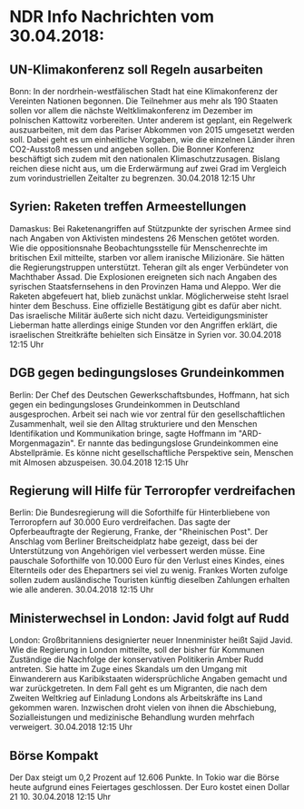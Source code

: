 # NDR Info Nachrichten vom 30.04.2018:


## UN-Klimakonferenz soll Regeln ausarbeiten
Bonn: In der nordrhein-westfälischen Stadt hat eine Klimakonferenz der Vereinten Nationen begonnen. Die Teilnehmer aus mehr als 190 Staaten sollen vor allem die nächste Weltklimakonferenz im Dezember im polnischen Kattowitz vorbereiten. Unter anderem ist geplant, ein Regelwerk auszuarbeiten, mit dem das Pariser Abkommen von 2015 umgesetzt werden soll. Dabei geht es um einheitliche Vorgaben, wie die einzelnen Länder ihren CO2-Ausstoß messen und angeben sollen. Die Bonner Konferenz beschäftigt sich zudem mit den nationalen Klimaschutzzusagen. Bislang reichen diese nicht aus, um die Erderwärmung auf zwei Grad im Vergleich zum vorindustriellen Zeitalter zu begrenzen. 30.04.2018 12:15 Uhr 

## Syrien: Raketen treffen Armeestellungen
Damaskus: Bei Raketenangriffen auf Stützpunkte der syrischen Armee sind nach Angaben von Aktivisten mindestens 26 Menschen getötet worden. Wie die oppositionsnahe Beobachtungsstelle für Menschenrechte im britischen Exil mitteilte, starben vor allem iranische Milizionäre. Sie hätten die Regierungstruppen unterstützt. Teheran gilt als enger Verbündeter von Machthaber Assad. Die Explosionen ereigneten sich nach Angaben des syrischen Staatsfernsehens in den Provinzen Hama und Aleppo. Wer die Raketen abgefeuert hat, blieb zunächst unklar. Möglicherweise steht Israel hinter dem Beschuss. Eine offizielle Bestätigung gibt es dafür aber nicht. Das israelische Militär äußerte sich nicht dazu. Verteidigungsminister Lieberman hatte allerdings einige Stunden vor den Angriffen erklärt, die israelischen Streitkräfte behielten sich Einsätze in Syrien vor. 30.04.2018 12:15 Uhr 

## DGB gegen bedingungsloses Grundeinkommen
Berlin: Der Chef des Deutschen Gewerkschaftsbundes, Hoffmann, hat sich gegen ein bedingungsloses Grundeinkommen in Deutschland ausgesprochen. Arbeit sei nach wie vor zentral für den gesellschaftlichen Zusammenhalt, weil sie den Alltag strukturiere und den Menschen Identifikation und Kommunikation bringe, sagte Hoffmann im "ARD-Morgenmagazin". Er nannte das bedingungslose Grundeinkommen eine Abstellprämie. Es könne nicht gesellschaftliche Perspektive sein, Menschen mit Almosen abzuspeisen. 30.04.2018 12:15 Uhr 

## Regierung will Hilfe für Terroropfer verdreifachen
Berlin: Die Bundesregierung will die Soforthilfe für Hinterbliebene von Terroropfern auf 30.000 Euro verdreifachen. Das sagte der Opferbeauftragte der Regierung, Franke, der "Rheinischen Post". Der Anschlag vom Berliner Breitscheidplatz habe gezeigt, dass bei der Unterstützung von Angehörigen viel verbessert werden müsse. Eine pauschale Soforthilfe von 10.000 Euro für den Verlust eines Kindes, eines Elternteils oder des Ehepartners sei viel zu wenig. Frankes Worten zufolge sollen zudem ausländische Touristen künftig dieselben Zahlungen erhalten wie alle anderen. 30.04.2018 12:15 Uhr 

## Ministerwechsel in London: Javid folgt auf Rudd
London:			Großbritanniens designierter neuer Innenminister heißt Sajid Javid. Wie die Regierung in London mitteilte, soll der bisher für Kommunen Zuständige die Nachfolge der konservativen Politikerin Amber Rudd antreten. Sie hatte im Zuge eines Skandals um den Umgang mit Einwanderern aus Karibikstaaten widersprüchliche Angaben gemacht und war zurückgetreten. In dem Fall geht es um Migranten, die nach dem Zweiten Weltkrieg auf Einladung Londons als Arbeitskräfte ins Land gekommen waren. Inzwischen droht vielen von ihnen die Abschiebung, Sozialleistungen und medizinische Behandlung wurden mehrfach verweigert. 30.04.2018 12:15 Uhr 

## Börse Kompakt
Der Dax steigt um 0,2 Prozent auf 12.606 Punkte. In Tokio war die Börse heute aufgrund eines Feiertages geschlossen. Der Euro kostet einen Dollar 21 10. 30.04.2018 12:15 Uhr 
